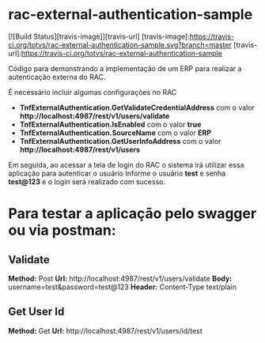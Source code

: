 # rac-external-authentication-sample
[![Build Status][travis-image]][travis-url] 
[travis-image]:https://travis-ci.org/totvs/rac-external-authentication-sample.svg?branch=master
[travis-url]:https://travis-ci.org/totvs/rac-external-authentication-sample

Código para demonstrando a implementação de um ERP para realizar a autenticação externa do RAC.

É necessário incluir algumas configurações no RAC
* **TnfExternalAuthentication.GetValidateCredentialAddress** com o valor **http://localhost:4987/rest/v1/users/validate**
* **TnfExternalAuthentication.IsEnabled** com o valor **true**
* **TnfExternalAuthentication.SourceName** com o valor **ERP**
* **TnfExternalAuthentication.GetUserInfoAddress** com o valor **http://localhost:4987/rest/v1/users**

Em seguida, ao acessar a tela de login do RAC o sistema irá utilizar essa aplicação para autenticar o usuário
Informe o usuário **test** e senha **test@123** e o login será realizado com sucesso.

Para testar a aplicação pelo swagger ou via postman:
===

Validate
---
**Method:** Post
**Url:** http://localhost:4987/rest/v1/users/validate
**Body:** username=test&password=test@123
**Header:** Content-Type text/plain

Get User Id
---
**Method:** Get
**Url:** http://localhost:4987/rest/v1/users/id/test
